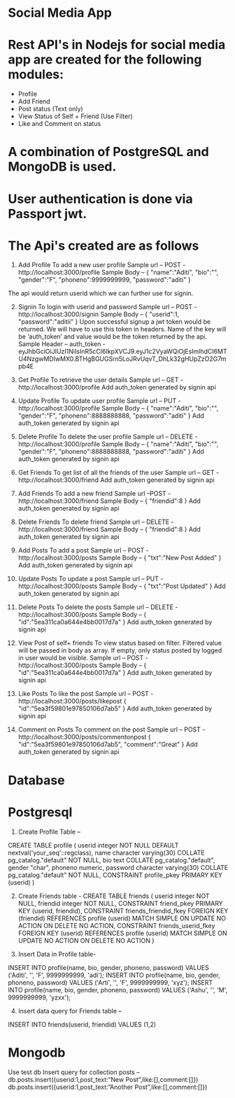 # Social Media App

# Rest API's in Nodejs for social media app are created for the following modules:
- Profile
- Add Friend
- Post status (Text only)
- View Status of Self + Friend (Use Filter)
- Like and Comment on status

# A combination of PostgreSQL and MongoDB is used.
# User authentication is done via Passport jwt.

# The Api's created are as follows
1.	Add Profile 
To add a new user profile 
Sample url – POST - http://localhost:3000/profile
Sample Body –
 {
	"name":"Aditi",
	"bio":"",
	"gender":"F",
	"phoneno":9999999999,
	"password":"aditi"
}

The api would return userid which we can further use for signin.

2.	Signin
To login with userid and password
Sample url – POST -  http://localhost:3000/signin
Sample Body – 
	{
		"userid":1,
		"password":"aditii"
}
Upon successful signup a jwt token would be returned. We will have to use this token in headers. Name of the key will be ‘auth_token’ and value would be the token returned by the api.
Sample Header – 
auth_token -eyJhbGciOiJIUzI1NiIsInR5cCI6IkpXVCJ9.eyJ1c2VyaWQiOjEsImlhdCI6MTU4NzgwMDIwMX0.BTHgBGUGSrn5LoJRvUqvT_DhLk32gHUpZzO2G7mpb4E

3.	Get Profile
To retrieve the user details
Sample url – GET - http://localhost:3000/profile
Add auth_token generated by signin api

4.	Update Profile
To update user profile
Sample url – PUT - http://localhost:3000/profile
Sample Body – 
{
	"name":"Aditi",
	"bio":"",
	"gender":"F",
	"phoneno":8888888888,
	"password":"aditi"
}
Add auth_token generated by signin api

5.	Delete Profile
To delete the user profile
Sample url – DELETE - http://localhost:3000/profile
Sample Body – 
{
	"name":"Aditi",
	"bio":"",
	"gender":"F",
	"phoneno":8888888888,
	"password":"aditi"
}
Add auth_token generated by signin api

6.	Get Friends
To get list of all the friends of the user
Sample url – GET  - http://localhost:3000/friend
Add auth_token generated by signin api

7.	Add Friends
To add a new friend 
Sample url –POST  - http://localhost:3000/friend
Sample Body –
{
	"friendid":8
}
Add auth_token generated by signin api

8.	Delete Friends
To delete friend 
Sample url – DELETE  - http://localhost:3000/friend
Sample Body –
{
	"friendid":8
}
Add auth_token generated by signin api

9.	Add Posts
To add a post 
Sample url – POST  - http://localhost:3000/posts 
Sample Body –
{
	"txt":"New Post Added"
} 
Add auth_token generated by signin api

10.	Update Posts
To update a post 
Sample url – PUT  - http://localhost:3000/posts 
Sample Body –
{
	"txt":"Post Updated"
} 
Add auth_token generated by signin api

11.	Delete Posts
To delete the posts
Sample url – DELETE -  http://localhost:3000/posts
Sample Body –
{
"id":"5ea311ca0a644e4bb0017d7a"
}
Add auth_token generated by signin api

12.	View Post of self+ friends
To view status based on filter. Filtered value will be passed in body as array. If empty, only status posted by logged in user would be visible.
Sample url – POST -  http://localhost:3000/posts
Sample Body –
{
"id":"5ea311ca0a644e4bb0017d7a"
}
Add auth_token generated by signin api

13.	Like Posts
To like the post 
Sample url – POST - http://localhost:3000/posts/likepost 
{
	"id":"5ea3f59801e97850106d7ab5"
}
Add auth_token generated by signin api

14.	Comment on Posts
To comment on the post 
Sample url – POST - http://localhost:3000/posts/commentonpost
{
	"id":"5ea3f59801e97850106d7ab5",
	"comment":"Great"
}
Add auth_token generated by signin api

# Database 

# Postgresql 
1.	Create Profile Table –

CREATE TABLE profile
(
    userid integer NOT NULL DEFAULT nextval('your_seq'::regclass),
    name character varying(30) COLLATE pg_catalog."default" NOT NULL,
    bio text COLLATE pg_catalog."default",
    gender "char",
    phoneno numeric,
    password character varying(30) COLLATE pg_catalog."default" NOT NULL,
    CONSTRAINT profile_pkey PRIMARY KEY (userid)
)

2.	Create Friends table - 
CREATE TABLE friends
(
    userid integer NOT NULL,
    friendid integer NOT NULL,
    CONSTRAINT friend_pkey PRIMARY KEY (userid, friendid),
    CONSTRAINT friends_friendid_fkey FOREIGN KEY (friendid)
        REFERENCES profile (userid) MATCH SIMPLE
        ON UPDATE NO ACTION
        ON DELETE NO ACTION,
    CONSTRAINT friends_userid_fkey FOREIGN KEY (userid)
        REFERENCES profile (userid) MATCH SIMPLE
        ON UPDATE NO ACTION
        ON DELETE NO ACTION
)

3.	Insert Data in Profile table-

INSERT INTO profile(name, bio, gender, phoneno, password) VALUES ('Aditi', '', 'F', 9999999999, 'adi');
INSERT INTO profile(name, bio, gender, phoneno, password) VALUES ('Arti', '', 'F', 9999999999, 'xyz');
INSERT INTO profile(name, bio, gender, phoneno, password) VALUES ('Ashu', '', 'M', 9999999999, 'yzxx');

4.	Insert data query for Friends table –

INSERT INTO friends(userid, friendid) VALUES (1,2)

# Mongodb
Use test db
Insert query for collection posts –
db.posts.insert({userid:1,post_text:”New Post”,like:[],comment:[]})
db.posts.insert({userid:1,post_text:”Another Post”,like:[],comment:[]})

